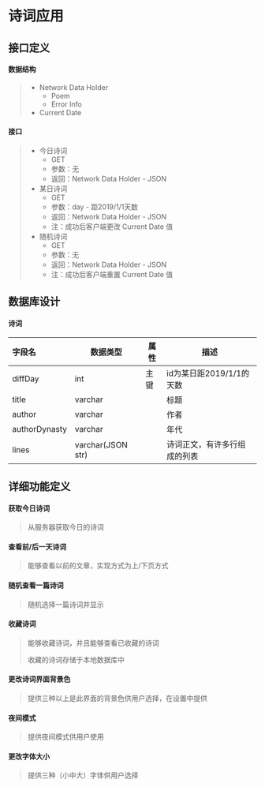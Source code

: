 # 诗词应用

## 接口定义

#### 数据结构

> - Network Data Holder
>   - Poem
>   - Error Info
> - Current Date

#### 接口

> - 今日诗词
>   - GET
>   - 参数：无
>   - 返回：Network Data Holder - JSON
> - 某日诗词
>   - GET
>   - 参数：day - 距2019/1/1天数
>   - 返回：Network Data Holder - JSON
>   - 注：成功后客户端更改 Current Date 值
> - 随机诗词
>   - GET
>   - 参数：无
>   - 返回：Network Data Holder - JSON
>   - 注：成功后客户端重置 Current Date 值

## 数据库设计

#### 诗词

| 字段名        | 数据类型          | 属性 | 描述                         |
| :------------ | ----------------- | ---- | ---------------------------- |
| diffDay       | int               | 主键 | id为某日距2019/1/1的天数     |
| title         | varchar           |      | 标题                         |
| author        | varchar           |      | 作者                         |
| authorDynasty | varchar           |      | 年代                         |
| lines         | varchar(JSON str) |      | 诗词正文，有许多行组成的列表 |


## 详细功能定义

#### 获取今日诗词

> 从服务器获取今日的诗词

#### 查看前/后一天诗词

> 能够查看以前的文章，实现方式为上/下页方式

#### 随机查看一篇诗词

> 随机选择一篇诗词并显示

#### 收藏诗词

> 能够收藏诗词，并且能够查看已收藏的诗词
>
> 收藏的诗词存储于本地数据库中

#### 更改诗词界面背景色

> 提供三种以上是此界面的背景色供用户选择，在设置中提供

#### 夜间模式

> 提供夜间模式供用户使用

#### 更改字体大小

> 提供三种（小中大）字体供用户选择



